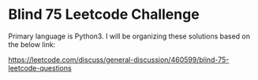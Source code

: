 # Blind 75 Leetcode Challenge

Primary language is Python3. I will be organizing these solutions based on the below link:

<https://leetcode.com/discuss/general-discussion/460599/blind-75-leetcode-questions>
